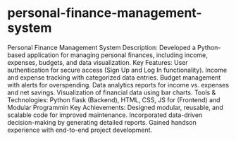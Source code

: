 # personal-finance-management-system

Personal Finance Management System Description: Developed a Python-based application for managing personal finances, including income, expenses, budgets, and data visualization. Key Features: User authentication for secure access (Sign Up and Log In functionality). Income and expense tracking with categorized data entries. Budget management with alerts for overspending. Data analytics reports for income vs. expenses and net savings. Visualization of financial data using bar charts. Tools & Technologies: Python flask (Backend), HTML, CSS, JS for (Frontend) and Modular Programmin Key Achievements: Designed modular, reusable, and scalable code for improved maintenance. Incorporated data-driven decision-making by generating detailed reports. Gained handson experience with end-to-end project development.

